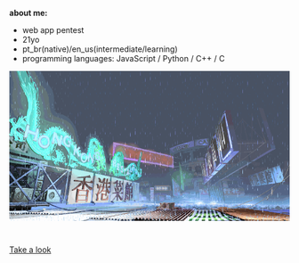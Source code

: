 **about me:**
- web app pentest
- 21yo
- pt_br(native)/en_us(intermediate/learning)
- programming languages: JavaScript / Python / C++ / C

![sf3-yang-stage](sf3-3rd-strike-yang-stage-hongkong.gif)
#

[Take a look](https://kajiki0.github.io/portfolio/)


